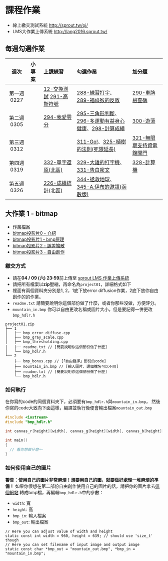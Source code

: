 # 課程作業

- 線上繳交測試系統 <http://sprout.tw/oj/>
- LMS大作業上傳系統 <http://lang2016.sprout.tw/>

## 每週勾選作業

| 週次        | 小專案   | 上課練習                                                                                | 勾選作業                                                                                                                                             | 加分題                                         |
| :----:      | :------- | :---------                                                                              | :---------                                                                                                                                           | :-------                                       |
| 第一週 0227 | &nbsp;   | [12-交換測試](http://sprout.tw/oj/pro/12/) [291-高斯符號](http://sprout.tw/oj/pro/291/) | [288-練習打字](http://sprout.tw/oj/pro/288/)、[289-福祿猴的反敗](http://sprout.tw/oj/pro/289/)                                                       | [290-車牌檢查碼](http://sprout.tw/oj/pro/290/) |
| 第二週 0305 | &nbsp;   | [294-我愛零分](http://sprout.tw/oj/pro/294/)                                            | [295-三角形判斷](http://sprout.tw/oj/pro/295/)、[296-多運動有益身心健康](http://sprout.tw/oj/pro/296/)、[298-計算成績](http://sprout.tw/oj/pro/298/) | [300-遊蕩](http://sprout.tw/oj/pro/300/)       |
| 第三週 0312 | &nbsp;   |                                                                                         | [311-Go!](http://sprout.tw/oj/pro/311/)、[325-植樹的法則(死限延長)](http://sprout.tw/oj/pro/325/)                                                              | [321-無限期支持資電館開門](http://sprout.tw/oj/pro/321/) |
| 第四週 0319 | &nbsp;   | [332-單字還原(北區)](http://sprout.tw/oj/pro/332/)                                            | [329-大雄的打字機](http://sprout.tw/oj/pro/329/)、[331-告白密文](http://sprout.tw/oj/pro/331/)                                                       | [328-計算機](http://sprout.tw/oj/pro/328/)     |
| 第五週 0326 | &nbsp;   | [226-成績統計(北區)](http://sprout.tw/oj/pro/226/)                                            | [344-拯救地球](http://sprout.tw/oj/pro/344/)、[345-A.伊布的邀請(函數版)](http://sprout.tw/oj/pro/345/)                                                       | &nbsp;     |

## 大作業 1 - bitmap
- [作業檔案](https://drive.google.com/open?id=0B_Qu9g2Wq4PbU2VtNjJJYVZoX2s)
- [bitmap投影片0 - 介紹](https://drive.google.com/open?id=0B_Qu9g2Wq4PbZjFCNDAxOEtOems)
- [bitmap投影片1 - bmp原理](https://drive.google.com/open?id=0B9UPSRcSqHjpNnVLdWVSUGpTQ1k)
- [bitmap投影片2 - 誤差擴散](https://drive.google.com/open?id=0B9UPSRcSqHjpUzAwYVpGeWpsc1E)
- [bitmap投影片3 - 自由創作](https://drive.google.com/open?id=0B_Qu9g2Wq4PbMElDMXYyNnFDQ0U)

### 繳交方式
- 請在**04 / 09 (六) 23:59**前上傳至 [sprout LMS 作業上傳系統](http://lang2016.sprout.tw/)
- 請把所有檔案以**zip**壓縮，再命名為`project01`，詳細格式如下
- 裡面有兩個資料夾分別是1, 2，1底下放error diffusion作業，2底下放你自由創作的的作業。
- `readme.txt` 請簡要說明你這個部份做了什麼，或者你那些沒做，方便評分。
- `mountain_in.bmp` 你可以自由更改名稱或圖片大小，但是要記得一併更改`bmp_hdlr.h`
```
project01.zip
├── 1
│   ├── bmp_error_diffuse.cpp
│   ├── bmp_gray_scale.cpp
│   ├── bmp_thresholding.cpp
│   ├── readme.txt // [簡要說明你這個部份做了什麼]
│   └── bmp_hdlr.h
└── 2
    ├── bmp_bonus.cpp // [「自由發揮」部份的code]
    ├── mountain_in.bmp // [輸入圖片，這個檔名可以不同]
    ├── readme.txt // [簡要說明你這個部份做了什麼]
    └── bmp_hdlr.h
```

### 如何執行
在你寫的code的同個資料夾下，必須要有`bmp_hdlr.h`與`mountain_in.bmp`，
然後你寫的code大致向下面這樣，編譯並執行後便會輸出檔案`mountain_out.bmp`
```c++
#include <iostream>
#include "bmp_hdlr.h"

int canvas_r[height][width], canvas_g[height][width], canvas_b[height][width];

int main() 
{
  // 看你想做什麼～
}
```
### 如何使用自己的圖片
**警告：使用自己的圖片非常麻煩！想要用自己的圖，就要做好處理一堆麻煩的準備！**
如果你很想在第二部份自由創作使用自己的圖片的話，請把你的圖片拿去[這個網站](http://image.online-convert.com/convert-to-bmp)
轉成bmp檔，再編輯`bmp_hdlr.h`中的參數：
- `width`: 寬 
- `height`: 高
- `bmp_in`: 輸入檔案
- `bmp_out`: 輸出檔案
```
// Here you can adjust value of width and height
static const int width = 960, height = 639; // should use 'size_t' though
// Here you can set filename of input image and output image
static const char *bmp_out = "mountain_out.bmp", *bmp_in = "mountain_in.bmp";

```
